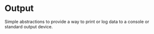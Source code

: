 # Output

Simple abstractions to provide a way to print or log data to a console or standard output device.
